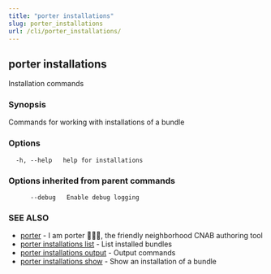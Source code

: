 ```yaml
---
title: "porter installations"
slug: porter_installations
url: /cli/porter_installations/
---
```

## porter installations

Installation commands

### Synopsis

Commands for working with installations of a bundle

### Options

```
  -h, --help   help for installations
```

### Options inherited from parent commands

```
      --debug   Enable debug logging
```

### SEE ALSO

* [porter](/cli/porter/)	 - I am porter 👩🏽‍✈️, the friendly neighborhood CNAB authoring tool
* [porter installations list](/cli/porter_installations_list/)	 - List installed bundles
* [porter installations output](/cli/porter_installations_output/)	 - Output commands
* [porter installations show](/cli/porter_installations_show/)	 - Show an installation of a bundle

